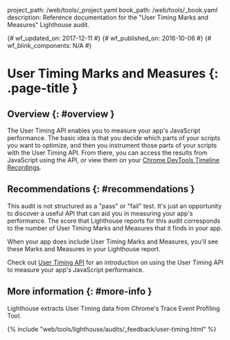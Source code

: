 project_path: /web/tools/_project.yaml
book_path: /web/tools/_book.yaml
description: Reference documentation for the "User Timing Marks and Measures" Lighthouse audit.

{# wf_updated_on: 2017-12-11 #}
{# wf_published_on: 2016-10-06 #}
{# wf_blink_components: N/A #}

# User Timing Marks and Measures  {: .page-title }

## Overview {: #overview }

The User Timing API enables you to measure your app's JavaScript performance.
The basic idea is that you decide which parts of your scripts you want to
optimize, and then you instrument those parts of your scripts with the User
Timing API. From there, you can access the results from JavaScript using the
API, or view them on your [Chrome DevTools Timeline
Recordings](/web/tools/chrome-devtools/evaluate-performance/timeline-tool).

## Recommendations {: #recommendations }

This audit is not structured as a "pass" or "fail" test. It's just an
opportunity to discover a useful API that can aid you in measuring your app's
performance. The score that Lighthouse reports for this audit corresponds to the
number of User Timing Marks and Measures that it finds in your app.

When your app does include User Timing Marks and Measures, you'll see these
Marks and Measures in your Lighthouse report.

Check out [User Timing API](https://www.html5rocks.com/en/tutorials/webperformance/usertiming/)
for an introduction on using the User Timing API to measure your app's
JavaScript performance.

## More information {: #more-info }

Lighthouse extracts User Timing data from Chrome's Trace Event Profiling Tool.


{% include "web/tools/lighthouse/audits/_feedback/user-timing.html" %}
